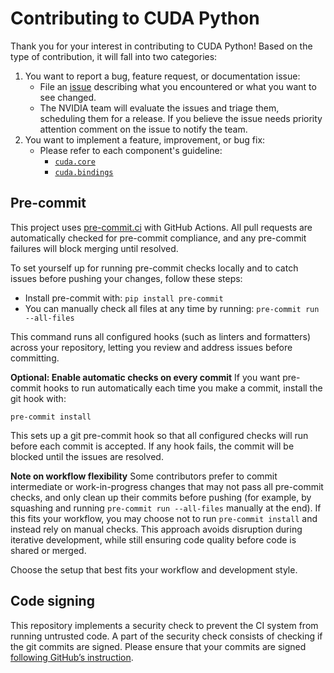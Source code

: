 # Contributing to CUDA Python

Thank you for your interest in contributing to CUDA Python! Based on the type of contribution, it will fall into two categories:

1. You want to report a bug, feature request, or documentation issue:
    - File an [issue](https://github.com/NVIDIA/cuda-python/issues/new/choose)
    describing what you encountered or what you want to see changed.
    - The NVIDIA team will evaluate the issues and triage them, scheduling
    them for a release. If you believe the issue needs priority attention
    comment on the issue to notify the team.
2. You want to implement a feature, improvement, or bug fix:
    - Please refer to each component's guideline:
       - [`cuda.core`](https://nvidia.github.io/cuda-python/cuda-core/latest/contribute.html)
       - [`cuda.bindings`](https://nvidia.github.io/cuda-python/cuda-bindings/latest/contribute.html)

## Pre-commit
This project uses [pre-commit.ci](https://pre-commit.ci/) with GitHub Actions. All pull requests are automatically checked for pre-commit compliance, and any pre-commit failures will block merging until resolved.

To set yourself up for running pre-commit checks locally and to catch issues before pushing your changes, follow these steps:

* Install pre-commit with: `pip install pre-commit`
* You can manually check all files at any time by running: `pre-commit run --all-files`

This command runs all configured hooks (such as linters and formatters) across your repository, letting you review and address issues before committing.

**Optional: Enable automatic checks on every commit**
If you want pre-commit hooks to run automatically each time you make a commit, install the git hook with:

`pre-commit install`

This sets up a git pre-commit hook so that all configured checks will run before each commit is accepted. If any hook fails, the commit will be blocked until the issues are resolved.

**Note on workflow flexibility**
Some contributors prefer to commit intermediate or work-in-progress changes that may not pass all pre-commit checks, and only clean up their commits before pushing (for example, by squashing and running `pre-commit run --all-files` manually at the end). If this fits your workflow, you may choose not to run `pre-commit install` and instead rely on manual checks. This approach avoids disruption during iterative development, while still ensuring code quality before code is shared or merged.

Choose the setup that best fits your workflow and development style.

## Code signing

This repository implements a security check to prevent the CI system from running untrusted code. A part of the security check consists of checking if the git commits are signed. Please ensure that your commits are signed [following GitHub’s instruction](https://docs.github.com/en/authentication/managing-commit-signature-verification/about-commit-signature-verification).
